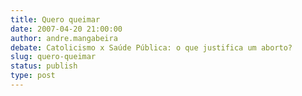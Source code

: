 ```yaml
---
title: Quero queimar
date: 2007-04-20 21:00:00
author: andre.mangabeira
debate: Catolicismo x Saúde Pública: o que justifica um aborto?
slug: quero-queimar
status: publish 
type: post
---
```



